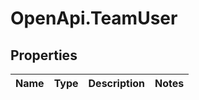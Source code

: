 # OpenApi.TeamUser

## Properties
Name | Type | Description | Notes
------------ | ------------- | ------------- | -------------
